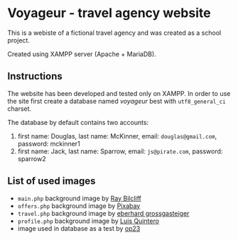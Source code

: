 # Voyageur - travel agency website

This is a webiste of a fictional travel agency and was created as a school project.

Created using XAMPP server (Apache + MariaDB).

## Instructions

The website has been developed and tested only on XAMPP. In order to use the site first create a database named *voyageur* best with `utf8_general_ci` charset.

The database by default contains two accounts:

 1. first name: Douglas, last name: McKinner, email: `douglas@gmail.com`, password: mckinner1
 2. first name: Jack, last name: Sparrow, email: `js@pirate.com`, password: sparrow2

## List of used images

- `main.php` background image by [Ray Bilcliff](https://www.pexels.com/photo/beach-near-island-with-lighthouse-1507754)
- `offers.php` background image by [Pixabay](https://www.pexels.com/photo/black-mountains-under-the-stars-at-nighttime-355465/)
- `travel.php` background image by [eberhard grossgasteiger](https://www.pexels.com/photo/photo-of-starry-night-1421903/)
- `profile.php` background image by [Luis Quintero](https://www.pexels.com/photo/low-angle-photography-of-trees-under-stars-at-night-1624881/)
- image used in database as a test by [op23](https://www.pexels.com/photo/town-on-river-shore-cochem-germany-12323326/)
